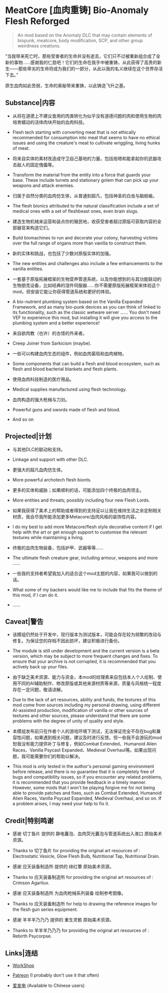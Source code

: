 # MeatCore [血肉重铸] Bio-Anomaly Flesh Reforged

> An mod based on the Anomaly DLC that may contain elements of biopunk, meatcore, body modification, SCP, and other group weirdness creations.

“当我带来死亡时，那些受害者的生命并没有逝去，它们只不过被重新组合成了全新的事物……感谢我的仁慈吧！它们的生命在我手中被重铸，从此获得了高贵的新生——那些卑劣的生命将成为我们的一部分，从此以我的名义继续在这个世界存活下去。”

原生血肉如此苦弱，生命的奥秘带来重铸，以此铸造飞升之基。

## Substance|内容

 - 从将在道德上不建议食用的肉类转化为似乎没有道德问题的肉和使用生物的肉培育蠕动的活体肉块开始的血肉科技。
 - Flesh tech starting with converting meat that is not ethically recommended for consumption into meat that seems to have no ethical issues and using the creature's meat to cultivate wriggling, living hunks of meat.

 - 将来自实体的素材改造成守卫自己基地的力量。包括炮塔和能拿起你的武器攻击敌人的固定傀儡等。
 - Transform the material from the entity into a force that guards your base. These include turrets and stationary golem that can pick up your weapons and attack enemies.

 - 归属于自然分类的血肉仿生体，从普通到超凡，包括神圣的白虫与脑蛞蝓。
 - The flesh bionics attributed to the natural classification include a set of medical ones with a set of fleshbeast ones, even brain slugs.

 - 建造生物机械来运营和装点你的殖民地，收获受害者超过原版可获取内容的全部器官来构造它们。
 - Build biomachines to run and decorate your colony, harvesting victims over the full range of organs more than vanilla to construct them.

 - 新的实体和挑战，也包括了少数对原版实体的加强。
 - The new entities and challenges also include a few enhancements to the vanilla entities.

 - 一套基于原版拓展框架的生物营养管道系统，以及你能想到的与其功能联动的生物朋克设备，比如经典的湿件伺服器……你不需要原版拓展框架来体验这个mod，但安装它能让你获得管道系统和更好的体验。
 - A bio-nutrient plumbing system based on the Vanilla Expanded Framework, and as many bio-punk devices as you can think of linked to its functionality, such as the classic wetware server ...... You don't need VEF to experience this mod, but installing it will give you access to the plumbing system and a better experience!

 - 来自欲肉教（也许）的古怪的外来者。
 - Creep Joiner from Sarkicism (maybe).

 -  一些可以构建血肉生态的组件，例如血肉菌毯和血肉植物。
 -  Some components that can build a flesh and blood ecosystem, such as flesh and blood bacterial blankets and flesh plants.

 -  使用血肉科技制造的医疗用品。
 -  Medical supplies manufactured using flesh technology.

 -  血肉构造的强大枪械与刀剑。
 -  Powerful guns and swords made of flesh and blood.

 - And so on

## Projected|计划

 - 与其他DLC的联动和支持。
 - Linkage and support with other DLC.

 - 更强大的超凡血肉仿生体。
 - More powerful archotech flesh bionts.

 - 更多的实体和威胁；如果顺利的话，可能添加四个终极的血肉领主。
 - More entities and threats; possibly including four new Flesh Lords.

 - 如果我获得了美术上的帮助或者得到的支持足以让我在维持生活之余定制相关材质，我会尽我所能添加更多Metacore/血肉风格的装饰性内容。
 - l do my best to add more Metacore/flesh style decorative content if I get help with the art or get enough support to customise the relevant textures while maintaining a living.

 - 终极的血肉生物装备，包括护甲、武器等等……
 - The ultimate flesh creature gear, including armour, weapons and more ......

 - 一些我的支持者希望我加入的适合这个mod主题的内容，如果我可以做到的话。
 - What some of my backers would like me to include that fits the theme of this mod, if I can do it.

 - ......

## Caveat|警告

 - 该模组仍然处于开发中，现行版本为测试版本，可能会存在较为频繁的改动与修复。为保证您的存档不因此损坏，建议积极进行备份。
 - The module is still under development and the current version is a beta version, which may be subject to more frequent changes and fixes. To ensure that your archive is not corrupted, it is recommended that you actively back up your files.

 - 由于缺乏美术资源、能力与资金，本mod的纹理素来自包括本人个人绘制、使用不同的AI辅助制作、修改原版或其他来源材质等来源，质量与风格统一程度存在一定问题，敬请谅解。
 - Due to the lack of art resources, ability and funds, the textures of this mod come from sources including my personal drawing, using different AI-assisted production, modification of vanilla or other sources of textures and other sources, please understand that there are some problems with the degree of unity of quality and style.

 - 本模组发布前只在作者个人的游戏环境下测试，无法保证完全不存在bug和兼容性问题，如果遇到相关问题，建议及时进行反馈。但一些我不会游玩的mod恕我没有能力提供补丁与修复，例如Combat Extended、Humanoid Alien Races、Vanilla Psycast Expanded、Medieval Overhaul等。如果出现问题，我可能需要你们的帮助以解决。
 - This mod is only tested in the author's personal gaming environment before release, and there is no guarantee that it is completely free of bugs and compatibility issues, so if you encounter any related problems, it is recommended that you provide feedback in a timely manner. However, some mods that I won't be playing forgive me for not being able to provide patches and fixes, such as Combat Extended, Humanoid Alien Races, Vanilla Psycast Expanded, Medieval Overhaul, and so on. If a problem arises, I may need your help to fix it.

## Credit|特别鸣谢

 - 感谢 切丁鱼片 提供的 静电囊泡、血肉荧光囊泡与管道系统出入液口 原始美术资源。
 - Thanks to 切丁鱼片 for providing the original art resources of : Electrostatic Vesicle, Glow Flesh Bulb, Nutritional Tap, Nutritional Drain.

 - 感谢 应天装备制造所 提供的 绯红蕈 原始美术资源。
 - Thanks to 应天装备制造所 for providing the original art resources of : Crimson Agarilux.

 - 感谢 应天装备制造所 为血肉枪械系列装备 绘制参考图像。
 - Thanks to 应天装备制造所 for help to drawing the reference images for the flesh gun series equipment.

 - 感谢 羊羊羊乃乃乃 提供的 重生灵骸 原始美术资源。
 - Thanks to 羊羊羊乃乃乃 for providing the original art resources of : Rebirth Psycorpse.

## Links|连结

 - [WorkShop](https://steamcommunity.com/sharedfiles/filedetails/?id=3370644015)

 - [Patreon](https://patreon.com/shiqiluna) (I probably don't use it that often)

 - [爱发电](https://afdian.com/a/shiqiluna) (Available to Chinese users)